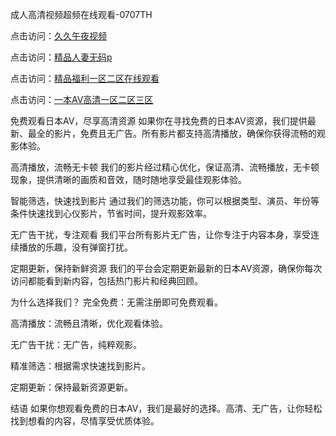成人高清视频超频在线观看-0707TH

点击访问：<a href="https://bered.pages.dev/">久久午夜视频</a>

点击访问：<a href="https://fdhf-454.pages.dev/">精品人妻无码p</a>

点击访问：<a href="https://cfad.pages.dev/">精品福利一区二区在线观看</a>

点击访问：<a href="https://tfda.pages.dev/">一本AV高清一区二区三区</a>



免费观看日本AV，尽享高清资源
如果你在寻找免费的日本AV资源，我们提供最新、最全的影片，免费且无广告。所有影片都支持高清播放，确保你获得流畅的观影体验。

高清播放，流畅无卡顿
我们的影片经过精心优化，保证高清、流畅播放，无卡顿现象，提供清晰的画质和音效，随时随地享受最佳观影体验。

智能筛选，快速找到影片
通过我们的筛选功能，你可以根据类型、演员、年份等条件快速找到心仪影片，节省时间，提升观影效率。

无广告干扰，专注观看
我们平台所有影片无广告，让你专注于内容本身，享受连续播放的乐趣，没有弹窗打扰。

定期更新，保持新鲜资源
我们的平台会定期更新最新的日本AV资源，确保你每次访问都能看到新内容，包括热门影片和经典回顾。

为什么选择我们？
完全免费：无需注册即可免费观看。

高清播放：流畅且清晰，优化观看体验。

无广告干扰：无广告，纯粹观影。

精准筛选：根据需求快速找到影片。

定期更新：保持最新资源更新。

结语
如果你想观看免费的日本AV，我们是最好的选择。高清、无广告，让你轻松找到想看的内容，尽情享受优质体验。








<span style="display:none;">[Canonical link]( https://github.com/fm1664/46168 ）</span>

